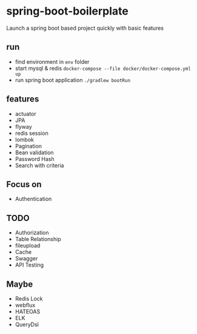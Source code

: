 # spring-boot-boilerplate

Launch a spring boot based project quickly with basic features 

## run 

- find environment in `env` folder
- start mysql & redis `docker-compose --file docker/docker-compose.yml up`
- run spring boot application `./gradlew bootRun`

## features

- actuator
- JPA
- flyway
- redis session
- lombok
- Pagination
- Bean validation
- Password Hash
- Search with criteria 

## Focus on 

- Authentication

## TODO

- Authorization
- Table Relationship 
- fileupload
- Cache
- Swagger 
- API Testing 

## Maybe

- Redis Lock
- webflux
- HATEOAS
- ELK
- QueryDsl

